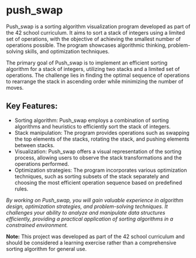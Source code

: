 # push_swap

Push_swap is a sorting algorithm visualization program developed as part of the 42 school curriculum. It aims to sort a stack of integers using a limited set of operations, with the objective of achieving the smallest number of operations possible. The program showcases algorithmic thinking, problem-solving skills, and optimization techniques.

The primary goal of Push_swap is to implement an efficient sorting algorithm for a stack of integers, utilizing two stacks and a limited set of operations. The challenge lies in finding the optimal sequence of operations to rearrange the stack in ascending order while minimizing the number of moves.

## Key Features:

- Sorting algorithm: Push_swap employs a combination of sorting algorithms and heuristics to efficiently sort the stack of integers.
- Stack manipulation: The program provides operations such as swapping the top elements of the stacks, rotating the stack, and pushing elements between stacks.
- Visualization: Push_swap offers a visual representation of the sorting process, allowing users to observe the stack transformations and the operations performed.
- Optimization strategies: The program incorporates various optimization techniques, such as sorting subsets of the stack separately and choosing the most efficient operation sequence based on predefined rules.

*By working on Push_swap, you will gain valuable experience in algorithm design, optimization strategies, and problem-solving techniques. It challenges your ability to analyze and manipulate data structures efficiently, providing a practical application of sorting algorithms in a constrained environment.*

**Note:** This project was developed as part of the 42 school curriculum and should be considered a learning exercise rather than a comprehensive sorting algorithm for general use.
